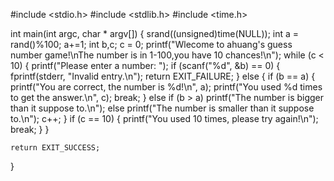#include <stdio.h>
#include <stdlib.h>
#include <time.h>

int main(int argc, char * argv[])
{
    srand((unsigned)time(NULL));
    int a = rand()%100;
    a+=1;
    int b,c;
    c = 0;
	printf("Wlecome to ahuang's guess number game!\nThe number is in 1-100,you have 10 chances!\n");
    while (c < 10)
    {
	printf("Please enter a number: ");
	if (scanf("%d", &b) == 0)
	{
	   fprintf(stderr, "Invalid entry.\n");
	   return EXIT_FAILURE;
	}
	else
	{
	   if (b == a)
	   {
		printf("You are correct, the number is %d!\n", a);
		printf("You used %d times to get the answer.\n", c);
		break;
	   }
	   else if (b > a)
		printf("The number is bigger than it suppose to.\n");
	   else
		printf("The number is smaller than it suppose to.\n");
	   c++;
	}
	if (c == 10)
	{
	   printf("You used 10 times, please try again!\n");
	   break;
	}
    }

    return EXIT_SUCCESS;
}
